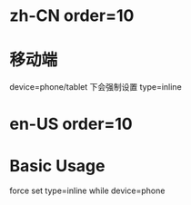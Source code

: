 # zh-CN order=10

# 移动端

device=phone/tablet 下会强制设置 type=inline

# en-US order=10

# Basic Usage

force set type=inline while device=phone
